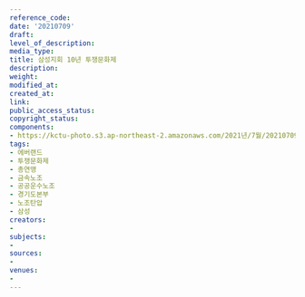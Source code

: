 ```yaml
---
reference_code: 
date: '20210709'
draft: 
level_of_description: 
media_type: 
title: 삼성지회 10년 투쟁문화제
description: 
weight: 
modified_at: 
created_at: 
link: 
public_access_status: 
copyright_status: 
components:
- https://kctu-photo.s3.ap-northeast-2.amazonaws.com/2021년/7월/20210709-삼성지회+10년+투쟁문화제_에버랜드_투쟁문화제_총연맹_금속노조_공공운수노조_경기도본부_노조탄압_삼성/photo_2021-07-12_12-22-44.jpg
tags:
- 에버랜드
- 투쟁문화제
- 총연맹
- 금속노조
- 공공운수노조
- 경기도본부
- 노조탄압
- 삼성
creators:
- 
subjects:
- 
sources:
- 
venues:
- 
---
```

